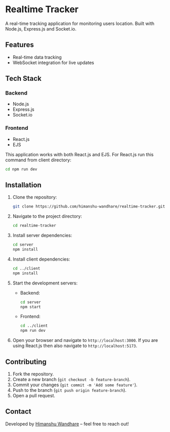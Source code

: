 # Realtime Tracker

A real-time tracking application for monitoring users location. Built with Node.js, Express.js and Socket.io.

## Features

- Real-time data tracking
- WebSocket integration for live updates

## Tech Stack

### Backend

- Node.js
- Express.js
- Socket.io

### Frontend

- React.js
- EJS

This application works with both React.js and EJS.
For React.js run this command from client directory:

```bash
cd npm run dev
```

## Installation

1. Clone the repository:

   ```bash
   git clone https://github.com/himanshu-wandhare/realtime-tracker.git
   ```

2. Navigate to the project directory:

   ```bash
   cd realtime-tracker
   ```

3. Install server dependencies:

   ```bash
   cd server
   npm install
   ```

4. Install client dependencies:

   ```bash
   cd ../client
   npm install
   ```

5. Start the development servers:

   - Backend:
     ```bash
     cd server
     npm start
     ```
   - Frontend:
     ```bash
     cd ../client
     npm run dev
     ```

6. Open your browser and navigate to `http://localhost:3000`.
   If you are using React.js then also navigate to `http://localhost:5173`.

## Contributing

1. Fork the repository.
2. Create a new branch (`git checkout -b feature-branch`).
3. Commit your changes (`git commit -m 'Add some feature'`).
4. Push to the branch (`git push origin feature-branch`).
5. Open a pull request.

## Contact

Developed by [Himanshu Wandhare](https://github.com/himanshu-wandhare) – feel free to reach out!
